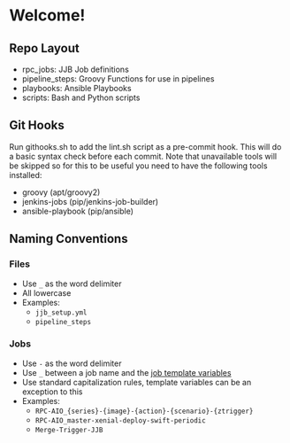 # Welcome!

## Repo Layout

 - rpc_jobs: JJB Job definitions
 - pipeline_steps: Groovy Functions for use in pipelines
 - playbooks: Ansible Playbooks
 - scripts: Bash and Python scripts


## Git Hooks
 Run githooks.sh to add the lint.sh script as a pre-commit hook. This will
 do a basic syntax check before each commit. Note that unavailable tools will
 be skipped so for this to be useful you need to have the following tools installed:
   - groovy (apt/groovy2)
   - jenkins-jobs (pip/jenkins-job-builder)
   - ansible-playbook (pip/ansible)


## Naming Conventions
### Files
- Use `_` as the word delimiter
- All lowercase
- Examples:
  - `jjb_setup.yml`
  - `pipeline_steps`

### Jobs
- Use `-` as the word delimiter
- Use `_` between a job name and the [job template variables](https://docs.openstack.org/infra/jenkins-job-builder/definition.html#job-template)
- Use standard capitalization rules, template variables can be an exception to this
- Examples:
  - `RPC-AIO_{series}-{image}-{action}-{scenario}-{ztrigger}`
  - `RPC-AIO_master-xenial-deploy-swift-periodic`
  - `Merge-Trigger-JJB`
